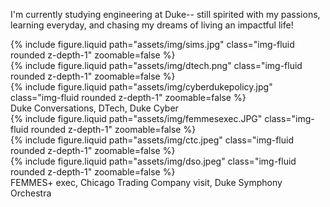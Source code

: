 I'm currently studying engineering at Duke-- still spirited with my passions, learning everyday, and chasing my dreams of living an impactful life!
<!-- Row 1: 3 photos -->
<div class="row mt-3">
    <div class="col-sm mt-3 mt-md-0">
        {% include figure.liquid path="assets/img/sims.jpg" class="img-fluid rounded z-depth-1" zoomable=false %}
    </div>
    <div class="col-sm mt-3 mt-md-0">
        {% include figure.liquid path="assets/img/dtech.png" class="img-fluid rounded z-depth-1" zoomable=false %}
    </div>
    <div class="col-sm mt-3 mt-md-0">
        {% include figure.liquid path="assets/img/cyberdukepolicy.jpg" class="img-fluid rounded z-depth-1" zoomable=false %}
    </div>
</div>
<div class="caption">
    Duke Conversations, DTech, Duke Cyber
</div>

<!-- Row 3: 3 photos -->
<div class="row mt-3">
    <div class="col-sm mt-3 mt-md-0">
        {% include figure.liquid path="assets/img/femmesexec.JPG" class="img-fluid rounded z-depth-1" zoomable=false %}
    </div>
    <div class="col-sm mt-3 mt-md-0">
        {% include figure.liquid path="assets/img/ctc.jpeg" class="img-fluid rounded z-depth-1" zoomable=false %}
    </div>
    <div class="col-sm mt-3 mt-md-0">
        {% include figure.liquid path="assets/img/dso.jpeg" class="img-fluid rounded z-depth-1" zoomable=false %}
    </div>
</div>
<div class="caption">
    FEMMES+ exec, Chicago Trading Company visit, Duke Symphony Orchestra
</div>
